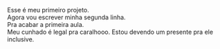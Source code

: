Esse é meu primeiro projeto.\
Agora vou escrever minha segunda linha.\
Pra acabar a primeira aula.\
Meu cunhado é legal pra caralhooo.
Estou devendo um presente pra ele inclusive.
